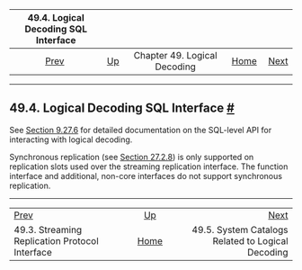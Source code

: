 

|                           49.4. Logical Decoding SQL Interface                           |                                                           |                              |                                                       |                                                                                            |
| :--------------------------------------------------------------------------------------: | :-------------------------------------------------------- | :--------------------------: | ----------------------------------------------------: | -----------------------------------------------------------------------------------------: |
| [Prev](logicaldecoding-walsender.html "49.3. Streaming Replication Protocol Interface")  | [Up](logicaldecoding.html "Chapter 49. Logical Decoding") | Chapter 49. Logical Decoding | [Home](index.html "PostgreSQL 17devel Documentation") |  [Next](logicaldecoding-catalogs.html "49.5. System Catalogs Related to Logical Decoding") |

***

## 49.4. Logical Decoding SQL Interface [#](#LOGICALDECODING-SQL)

See [Section 9.27.6](functions-admin.html#FUNCTIONS-REPLICATION "9.27.6. Replication Management Functions") for detailed documentation on the SQL-level API for interacting with logical decoding.

Synchronous replication (see [Section 27.2.8](warm-standby.html#SYNCHRONOUS-REPLICATION "27.2.8. Synchronous Replication")) is only supported on replication slots used over the streaming replication interface. The function interface and additional, non-core interfaces do not support synchronous replication.

***

|                                                                                          |                                                           |                                                                                            |
| :--------------------------------------------------------------------------------------- | :-------------------------------------------------------: | -----------------------------------------------------------------------------------------: |
| [Prev](logicaldecoding-walsender.html "49.3. Streaming Replication Protocol Interface")  | [Up](logicaldecoding.html "Chapter 49. Logical Decoding") |  [Next](logicaldecoding-catalogs.html "49.5. System Catalogs Related to Logical Decoding") |
| 49.3. Streaming Replication Protocol Interface                                           |   [Home](index.html "PostgreSQL 17devel Documentation")   |                                          49.5. System Catalogs Related to Logical Decoding |
